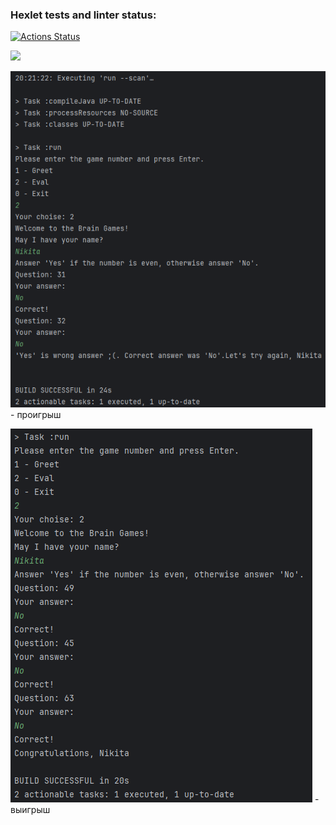 ### Hexlet tests and linter status:
[![Actions Status](https://github.com/Lakever/java-project-61/actions/workflows/hexlet-check.yml/badge.svg)](https://github.com/Lakever/java-project-61/actions)

<a href="https://codeclimate.com/github/Lakever/java-project-61/maintainability"><img src="https://api.codeclimate.com/v1/badges/8f392e1d6d596171474f/maintainability" /></a>

![img_1.png](img_1.png)  - проигрыш

![img_2.png](img_2.png) - выигрыш